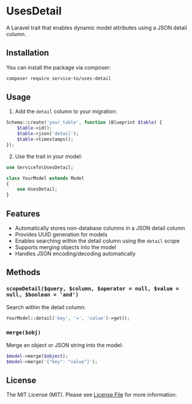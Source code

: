 # UsesDetail

A Laravel trait that enables dynamic model attributes using a JSON detail column.

## Installation

You can install the package via composer:

```bash
composer require service-to/uses-detail
```

## Usage

1. Add the `detail` column to your migration:

```php
Schema::create('your_table', function (Blueprint $table) {
    $table->id();
    $table->json('detail');
    $table->timestamps();
});
```

2. Use the trait in your model:

```php
use ServiceTo\UsesDetail;

class YourModel extends Model
{
    use UsesDetail;
}
```

## Features

- Automatically stores non-database columns in a JSON detail column
- Provides UUID generation for models
- Enables searching within the detail column using the `detail` scope
- Supports merging objects into the model
- Handles JSON encoding/decoding automatically

## Methods

### `scopeDetail($query, $column, $operator = null, $value = null, $boolean = 'and')`

Search within the detail column:

```php
YourModel::detail('key', '=', 'value')->get();
```

### `merge($obj)`

Merge an object or JSON string into the model:

```php
$model->merge($object);
$model->merge('{"key": "value"}');
```

## License

The MIT License (MIT). Please see [License File](LICENSE.md) for more information. 